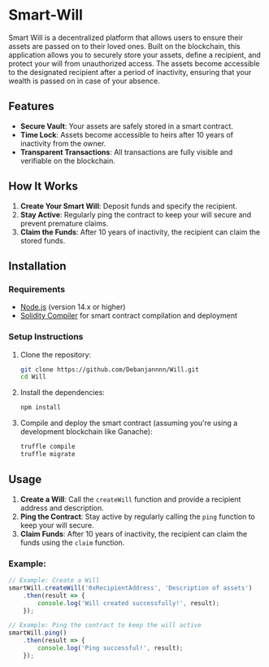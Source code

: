 # Smart-Will

Smart Will is a decentralized platform that allows users to ensure their assets are passed on to their loved ones. Built on the blockchain, this application allows you to securely store your assets, define a recipient, and protect your will from unauthorized access. The assets become accessible to the designated recipient after a period of inactivity, ensuring that your wealth is passed on in case of your absence.

## Features

- **Secure Vault**: Your assets are safely stored in a smart contract.
- **Time Lock**: Assets become accessible to heirs after 10 years of inactivity from the owner.
- **Transparent Transactions**: All transactions are fully visible and verifiable on the blockchain.

## How It Works

1. **Create Your Smart Will**: Deposit funds and specify the recipient.
2. **Stay Active**: Regularly ping the contract to keep your will secure and prevent premature claims.
3. **Claim the Funds**: After 10 years of inactivity, the recipient can claim the stored funds.

## Installation

### Requirements

- [Node.js](https://nodejs.org/en/) (version 14.x or higher)
- [Solidity Compiler](https://soliditylang.org/) for smart contract compilation and deployment

### Setup Instructions

1. Clone the repository:

    ```bash
    git clone https://github.com/Debanjannnn/Will.git
    cd Will
    ```

2. Install the dependencies:

    ```bash
    npm install
    ```

3. Compile and deploy the smart contract (assuming you're using a development blockchain like Ganache):

    ```bash
    truffle compile
    truffle migrate
    ```

## Usage

1. **Create a Will**: Call the `createWill` function and provide a recipient address and description. 
2. **Ping the Contract**: Stay active by regularly calling the `ping` function to keep your will secure.
3. **Claim Funds**: After 10 years of inactivity, the recipient can claim the funds using the `claim` function.

### Example:

```js
// Example: Create a Will
smartWill.createWill('0xRecipientAddress', 'Description of assets')
    .then(result => {
        console.log('Will created successfully!', result);
    });

// Example: Ping the contract to keep the will active
smartWill.ping()
    .then(result => {
        console.log('Ping successful!', result);
    });
